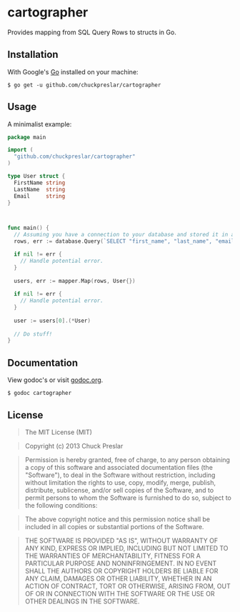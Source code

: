 # cartographer

Provides mapping from SQL Query Rows to structs in Go.

## Installation

With Google's [Go](http://www.golang.org) installed on your machine:

    $ go get -u github.com/chuckpreslar/cartographer

## Usage

A minimalist example:

```go
package main

import (
  "github.com/chuckpreslar/cartographer"
)

type User struct {
  FirstName string
  LastName  string
  Email     string
}



func main() {
  // Assuming you have a connection to your database and stored it in a variable named `database`...
  rows, err := database.Query(`SELECT "first_name", "last_name", "email" FROM "users"`)

  if nil != err {
    // Handle potential error.
  }
  
  users, err := mapper.Map(rows, User{})
  
  if nil != err {
    // Handle potential error.
  }
  
  user := users[0].(*User)
  
  // Do stuff!
}
```

## Documentation

View godoc's or visit [godoc.org](http://godoc.org/github.com/chuckpreslar/cartographer).

    $ godoc cartographer
    
## License

> The MIT License (MIT)

> Copyright (c) 2013 Chuck Preslar

> Permission is hereby granted, free of charge, to any person obtaining a copy
> of this software and associated documentation files (the "Software"), to deal
> in the Software without restriction, including without limitation the rights
> to use, copy, modify, merge, publish, distribute, sublicense, and/or sell
> copies of the Software, and to permit persons to whom the Software is
> furnished to do so, subject to the following conditions:

> The above copyright notice and this permission notice shall be included in
> all copies or substantial portions of the Software.

> THE SOFTWARE IS PROVIDED "AS IS", WITHOUT WARRANTY OF ANY KIND, EXPRESS OR
> IMPLIED, INCLUDING BUT NOT LIMITED TO THE WARRANTIES OF MERCHANTABILITY,
> FITNESS FOR A PARTICULAR PURPOSE AND NONINFRINGEMENT. IN NO EVENT SHALL THE
> AUTHORS OR COPYRIGHT HOLDERS BE LIABLE FOR ANY CLAIM, DAMAGES OR OTHER
> LIABILITY, WHETHER IN AN ACTION OF CONTRACT, TORT OR OTHERWISE, ARISING FROM,
> OUT OF OR IN CONNECTION WITH THE SOFTWARE OR THE USE OR OTHER DEALINGS IN
> THE SOFTWARE.
